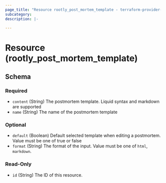 ```yaml
---
page_title: "Resource rootly_post_mortem_template - terraform-provider-rootly"
subcategory:
description: |-
    
---
```


# Resource (rootly_post_mortem_template)





<!-- schema generated by tfplugindocs -->
## Schema

### Required

- `content` (String) The postmortem template. Liquid syntax and markdown are supported
- `name` (String) The name of the postmortem template

### Optional

- `default` (Boolean) Default selected template when editing a postmortem. Value must be one of true or false
- `format` (String) The format of the input. Value must be one of `html`, `markdown`.

### Read-Only

- `id` (String) The ID of this resource.
